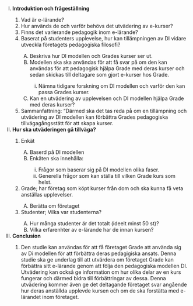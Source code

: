 <ol type="I">
  <li><strong>Introduktion och frågeställning</strong></li>
  <ol>
    <li>Vad är e-lärande?</li>
    <li>Hur används de och varför behövs det utvädering av e-kurser?</li>
    <li>Finns det varierande pedagogik inom e-lärande?</li>
    <li>Baserat på studenters upplevelse, hur kan tillämpningen av DI vidare utveckla företagets pedagogiska filosofi?</li>
    <ol type="A">
      <li>Beskriva hur DI modellen och Grades kurser ser ut.</li>
      <li>Modellen ska ska användas för att få svar på om den kan användas för att pedagogisk hjälpa Grade med deras kurser och sedan skickas till deltagare som gjort e-kurser hos Grade.</li>
      <ol type="i">
      <li>Nämna tidigare forskning om DI modellen och varför den kan passa Grades kurser.</li>
      </ol>
      <li>Kan en utvädering av upplevelsen och DI modellen hjälpa Grade med deras kurser?</li>
    </ol>
    <li>Sammanfattning: “Därmed ska det tas reda på om en tillämpning och utvädering av DI modellen kan förbättra Grades pedagogiska tillvägagångsstätt för att skapa kurser.</li>
  </ol>
  <li><strong>Hur ska utväderingen gå tillväga?</strong></li>
  <ol>
  <li>Enkät</li>
    <ol type="A">
    <li>Baserd på DI modellen</li>
    <li>Enkäten ska innehålla:</li>
    <ol type="i">
      <li>Frågor som baserar sig på DI modellen olika faser.</li>
      <li>Generella frågor som kan ställa till vilken Grade 
			kurs som helst.</li>
    </ol>
    </ol>
  <li>Grade; har företag som köpt kurser från dom och ska kunna få 		veta anställas upplevelser.</li>
  <ol type="A">
    <li>Berätta om företaget</li>
  </ol>
  <li>Studenter; Vilka var studenterna?</li>
  <ol type="A">
    <li>Hur många studenter är det totalt (ideelt minst 50 st)?
</li>
    <li>Vilka erfarenhter av e-lärande har de innan kursen?</li>
  </ol>
  </ol>
  <li><strong>Conclusion</strong></li>
  <ol>
    <li>Den studie kan användas för att få företaget Grade att 
		använda sig av Di modellen för att förbättra deras pedagigiska 
		ansats. Denna studie ska ge underlag till att utvärdera om
		företaget Grade kan förbättra sitt e-lärande genom att följa den
		pedagogiska modellen DI. 
		Utvädering kan också ge information om hur olika delar av en
		kurs fungerar och därmed bidra till förbättringar av dessa. 
		Denna utvädering kommer även ge det deltagande företaget svar
		angående hur deras anställda upplevde kursen och om de ska
		forstätta med e-lärandet inom företaget.</li>
  </ol>
</ol>
